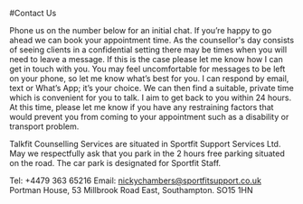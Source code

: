 #Contact Us

Phone us on the number below for an initial chat. If you’re happy to go ahead we can book your appointment time. As the counsellor's day consists of seeing clients in a confidential setting there may be times when you will need to leave a message. If this is the case please let me know how I can get in touch with you. You may feel uncomfortable for messages to be left on your phone, so let me know what’s best for you. I can respond by email, text or What’s App; it’s your choice. We can then find a suitable, private time which is convenient for you to talk. I aim to get back to you within 24 hours. At this time, please let me know if you have any restraining factors that would prevent you from coming to your appointment such as a disability or transport problem.

Talkfit Counselling Services are situated in Sportfit Support Services Ltd. May we respectfully ask that you park in the 2 hours free parking situated on the road. The car park is designated for Sportfit Staff.

Tel: +4479 363 65216 Email: nickychambers@sportfitsupport.co.uk
Portman House, 53 Millbrook Road East, Southampton. SO15 1HN
